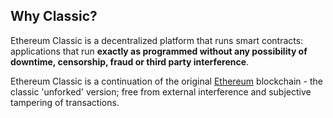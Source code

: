 ## Why Classic?

Ethereum Classic is a decentralized platform that runs smart contracts: applications that run **exactly as programmed without any possibility of downtime, censorship, fraud or third party interference**.

Ethereum Classic is a continuation of the original [Ethereum](https://ethereum.org) blockchain - the classic 'unforked' version; free from external interference and subjective tampering of transactions.
